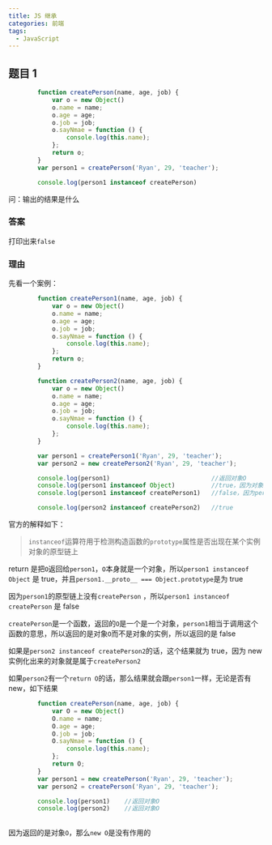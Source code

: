 ```yaml
---
title: JS 继承
categories: 前端
tags:
  - JavaScript
---
```


## 题目 1

```JavaScript
        function createPerson(name, age, job) {
            var o = new Object()
            o.name = name;
            o.age = age;
            o.job = job;
            o.sayNmae = function () {
                console.log(this.name);
            };
            return o;
        }
        var person1 = createPerson('Ryan', 29, 'teacher');

        console.log(person1 instanceof createPerson)
```

问：输出的结果是什么

### 答案

打印出来`false`

### 理由

先看一个案例：

```javascript
        function createPerson1(name, age, job) {
            var o = new Object()
            o.name = name;
            o.age = age;
            o.job = job;
            o.sayNmae = function () {
                console.log(this.name);
            };
            return o;
        }

        function createPerson2(name, age, job) {
            var o = new Object()
            o.name = name;
            o.age = age;
            o.job = job;
            o.sayNmae = function () {
                console.log(this.name);
            };
        }

        var person1 = createPerson1('Ryan', 29, 'teacher');
        var person2 = new createPerson2('Ryan', 29, 'teacher');

        console.log(person1)							//返回对象O
        console.log(person1 instanceof Object)			//true，因为对象O就是一个Object
        console.log(person1 instanceof createPerson1)	//false，因为person1不是他的实例

        console.log(person2 instanceof createPerson2)	//true
```

官方的解释如下：

> `instanceof`运算符用于检测构造函数的`prototype`属性是否出现在某个实例对象的原型链上

return 是把`O`返回给`person1`，`O`本身就是一个对象，所以`person1 instanceof Object` 是 true，并且`person1.__proto__ === Object.prototype`是为 true

因为`person1`的原型链上没有`createPerson` ，所以`person1 instanceof createPerson` 是 false

`createPerson`是一个函数，返回的`O`是一个是一个对象，`person1`相当于调用这个函数的意思，所以返回的是对象`O`而不是对象的实例，所以返回的是 false



如果是`person2 instanceof createPerson2`的话，这个结果就为 true，因为 new 实例化出来的对象就是属于`createPerson2`

如果`person2`有一个`return O`的话，那么结果就会跟`person1`一样，无论是否有 new，如下结果

```JavaScript
        function createPerson(name, age, job) {
            var O = new Object()
            O.name = name;
            O.age = age;
            O.job = job;
            O.sayNmae = function () {
                console.log(this.name);
            };
            return O;
        }
        var person1 = new createPerson('Ryan', 29, 'teacher');
        var person2 = createPerson('Ryan', 29, 'teacher');

        console.log(person1)    //返回对象O
        console.log(person2)    //返回对象O
        
```

因为返回的是对象`O`，那么`new O`是没有作用的